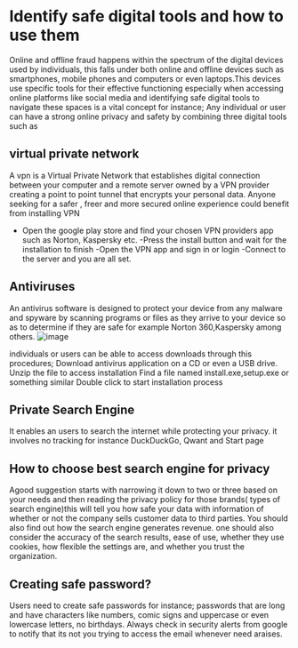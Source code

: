 # Identify safe digital tools and how to use them
Online and offline fraud happens within the spectrum of the digital devices used by individuals, this falls under both online and offline devices such as smartphones, mobile phones and computers or even laptops.This devices use specific tools for their effective functioning especially when accessing online platforms like social media and identifying safe digital tools to navigate these spaces is a vital concept for instance;
Any individual or user can have a strong online privacy and safety by combining three digital tools such as
## virtual private network
A vpn is a Virtual Private Network that establishes digital connection between your computer and a remote server owned by a VPN provider creating a point to point tunnel that encrypts your personal data. Anyone seeking for a safer , freer and more secured online experience could benefit from installing VPN
- Open the google play store and find your chosen VPN providers app such as Norton, Kaspersky etc.
-Press the install button and wait for the installation to finish
-Open the VPN app and sign in or login 
-Connect to the server and you are all set.
## Antiviruses
An antivirus software is designed to protect your device from any malware and spyware by scanning programs or files as they arrive to your device so as to determine if they are safe for example Norton 360,Kaspersky among others.
![image](https://github.com/ijokua/Antifraud-Bootcamp/assets/99041009/33661e20-1a14-4fd4-9ca1-29966097f832)

individuals or users can be able to access downloads through this procedures;
Download antivirus application on a CD or even a USB drive.
Unzip the file to access installation
Find a file named install.exe,setup.exe or something similar
Double click to start installation process
## Private Search Engine
It enables an users to search the internet while protecting your privacy. it involves no tracking for instance DuckDuckGo, Qwant and Start page
## How to choose best search engine for privacy
Agood suggestion starts with narrowing it down to two or three based on your needs and then reading the privacy policy for those brands( types of search engine)this will tell you how safe your data with information of whether or not the company sells customer data to third parties. You should also find out how the search engine generates revenue.
one should also consider the accuracy of the search results, ease of use, whether they use cookies, how flexible the settings are, and whether you trust the organization.

## Creating safe password?
Users need to create safe passwords for instance; passwords that are long and have characters like numbers, comic signs and uppercase or even lowercase letters, no birthdays.
Always check in security alerts from google to notify that its not you trying to access the email whenever need araises.

